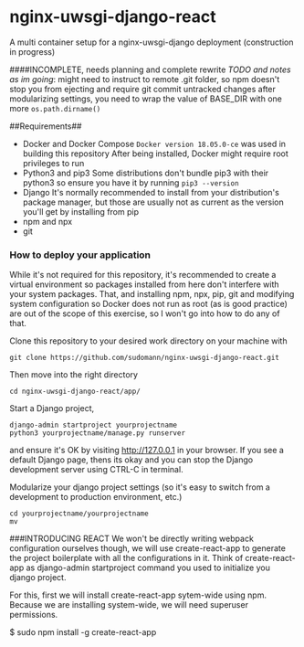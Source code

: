 # nginx-uwsgi-django-react
A multi container setup for a nginx-uwsgi-django deployment (construction in progress)

####INCOMPLETE, needs planning and complete rewrite
*TODO and notes as im going*: might need to instruct to remote .git folder, so npm doesn't stop you from ejecting and require git commit untracked changes
        after modularizing settings, you need to wrap the value of BASE_DIR with one more `os.path.dirname()`

##Requirements##
- Docker and Docker Compose
  `Docker version 18.05.0-ce` was used in building this repository
  After being installed, Docker might require root privileges to run
- Python3 and pip3
  Some distributions don't bundle pip3 with their python3 so ensure you have it by running `pip3 --version`
- Django
  It's normally recommended to install from your distribution's package manager, but those are usually not as current as the version you'll get by installing from pip
- npm and npx
- git

### How to deploy your application
  While it's not required for this repository, it's recommended to create a virtual environment so packages installed from here don't interfere with your system packages. That, and installing npm, npx, pip, git and modifying system configuration so Docker does not run as root (as is good practice) are out of the scope of this exercise, so I won't go into how to do any of that.

Clone this repository to your desired work directory on your machine with
```
git clone https://github.com/sudomann/nginx-uwsgi-django-react.git
```

Then move into the right directory
```
cd nginx-uwsgi-django-react/app/
```

Start a Django project,
```
django-admin startproject yourprojectname
python3 yourprojectname/manage.py runserver
```
and ensure it's OK by visiting http://127.0.0.1 in your browser. If you see a default Django page, thens its okay and you can stop the Django development server using CTRL-C in terminal.

Modularize your django project settings (so it's easy to switch from a development to production environment, etc.)

```
cd yourprojectname/yourprojectname
mv
```


###INTRODUCING REACT
We won't be directly writing webpack configuration ourselves though, we will use create-react-app to generate the project boilerplate with all the configurations in it. Think of create-react-app as django-admin startproject command you used to initialize you django project.

For this, first we will install create-react-app sytem-wide using npm. Because we are installing system-wide, we will need superuser permissions.

$ sudo npm install -g create-react-app
